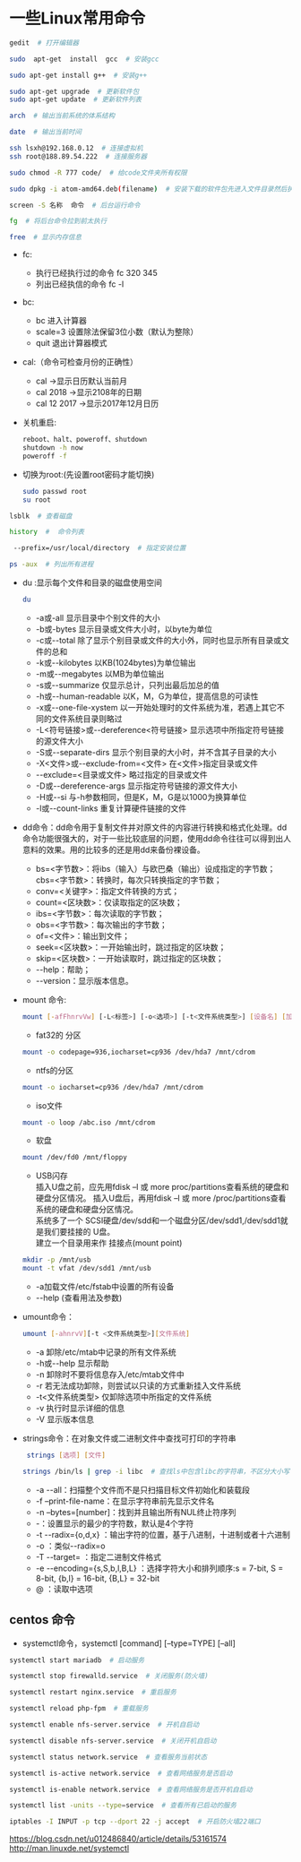 # 一些Linux常用命令

```bash
gedit  # 打开编辑器
```

```bash
sudo  apt-get  install  gcc  # 安装gcc
```

```bash
sudo apt-get install g++  # 安装g++
```

```bash
sudo apt-get upgrade  # 更新软件包
sudo apt-get update  # 更新软件列表
```

```bash
arch  # 输出当前系统的体系结构
```

```bash
date  # 输出当前时间
```

```bash
ssh lsxh@192.168.0.12  # 连接虚拟机
ssh root@188.89.54.222  # 连接服务器
```

```bash
sudo chmod -R 777 code/  # 给code文件夹所有权限
```

```bash
sudo dpkg -i atom-amd64.deb(filename)  # 安装下载的软件包先进入文件目录然后执行命令
```

```bash
screen -S 名称  命令  # 后台运行命令
```

```bash
fg  # 将后台命令拉到前太执行
```

```bash
free  # 显示内存信息
```

- fc:
  - 执行已经执行过的命令  fc  320 345
  - 列出已经执信的命令  fc -l

- bc:
  - bc 进入计算器
  - scale=3 设置除法保留3位小数（默认为整除）
  - quit 退出计算器模式

- cal:（命令可检查月份的正确性）
  - cal ->显示日历默认当前月
  - cal 2018 ->显示2108年的日期
  - cal 12 2017 ->显示2017年12月日历

- 关机重启:
    ```bash
    reboot、halt、poweroff、shutdown
    shutdown -h now
    poweroff -f
    ```
- 切换为root:(先设置root密码才能切换)
    ```bash
    sudo passwd root
    su root
    ```

```bash
lsblk  # 查看磁盘
```

```bash
history  #  命令列表
```

```bash
 --prefix=/usr/local/directory  # 指定安装位置
```

```bash
ps -aux  # 列出所有进程
```

- du :显示每个文件和目录的磁盘使用空间  
    ```bash
    du  
    ```
  - -a或-all  显示目录中个别文件的大小  
  - -b或-bytes  显示目录或文件大小时，以byte为单位  
  - -c或--total  除了显示个别目录或文件的大小外，同时也显示所有目录或文件的总和  
  - -k或--kilobytes  以KB(1024bytes)为单位输出  
  - -m或--megabytes  以MB为单位输出  
  - -s或--summarize  仅显示总计，只列出最后加总的值  
  - -h或--human-readable  以K，M，G为单位，提高信息的可读性  
  - -x或--one-file-xystem  以一开始处理时的文件系统为准，若遇上其它不同的文件系统目录则略过  
  - -L<符号链接>或--dereference<符号链接> 显示选项中所指定符号链接的源文件大小  
  - -S或--separate-dirs   显示个别目录的大小时，并不含其子目录的大小  
  - -X<文件>或--exclude-from=<文件>  在<文件>指定目录或文件  
  - --exclude=<目录或文件>     略过指定的目录或文件  
  - -D或--dereference-args   显示指定符号链接的源文件大小  
  - -H或--si  与-h参数相同，但是K，M，G是以1000为换算单位  
  - -l或--count-links   重复计算硬件链接的文件  
- dd命令：dd命令用于复制文件并对原文件的内容进行转换和格式化处理。dd命令功能很强大的，对于一些比较底层的问题，使用dd命令往往可以得到出人意料的效果。用的比较多的还是用dd来备份裸设备。
  - bs=<字节数>：将ibs（输入）与欧巴桑（输出）设成指定的字节数；  
  cbs=<字节数>：转换时，每次只转换指定的字节数；  
  - conv=<关键字>：指定文件转换的方式；  
  - count=<区块数>：仅读取指定的区块数；  
  - ibs=<字节数>：每次读取的字节数；  
  - obs=<字节数>：每次输出的字节数；  
  - of=<文件>：输出到文件；  
  - seek=<区块数>：一开始输出时，跳过指定的区块数；  
  - skip=<区块数>：一开始读取时，跳过指定的区块数；  
  - --help：帮助；  
  - --version：显示版本信息。
- mount 命令:  

  ```bash
  mount [-afFhnrvVw] [-L<标签>] [-o<选项>] [-t<文件系统类型>] [设备名] [加载点]
  ```

  - fat32的 分区  

  ```bash
  mount -o codepage=936,iocharset=cp936 /dev/hda7 /mnt/cdrom
  ```

  - ntfs的分区  

  ```bash
  mount -o iocharset=cp936 /dev/hda7 /mnt/cdrom
  ```

  - iso文件  

  ```bash
  mount -o loop /abc.iso /mnt/cdrom
  ```

  - 软盘  

  ```bash
  mount /dev/fd0 /mnt/floppy
  ```

  - USB闪存  
  插入U盘之前，应先用fdisk –l 或 more proc/partitions查看系统的硬盘和硬盘分区情况。 插入U盘后，再用fdisk –l 或 more /proc/partitions查看系统的硬盘和硬盘分区情况。  
  系统多了一个 SCSI硬盘/dev/sdd和一个磁盘分区/dev/sdd1,/dev/sdd1就是我们要挂接的 U盘。  
  建立一个目录用来作 挂接点(mount point)  

  ```bash
  mkdir -p /mnt/usb
  mount -t vfat /dev/sdd1 /mnt/usb  
  ```

  - -a加载文件/etc/fstab中设置的所有设备
  - --help (查看用法及参数)
- umount命令：  

  ```bash
  umount [-ahnrvV][-t <文件系统类型>][文件系统]
  ```  

  - -a 卸除/etc/mtab中记录的所有文件系统  
  - -h或--help 显示帮助  
  - -n 卸除时不要将信息存入/etc/mtab文件中  
  - -r 若无法成功卸除，则尝试以只读的方式重新挂入文件系统  
  - -t<文件系统类型>  仅卸除选项中所指定的文件系统  
  - -v  执行时显示详细的信息  
  - -V  显示版本信息  
- strings命令：在对象文件或二进制文件中查找可打印的字符串  

  ```bash
   strings [选项] [文件]
  ```

  ```bash
  strings /bin/ls | grep -i libc  # 查找ls中包含libc的字符串，不区分大小写
  ```

  - -a --all：扫描整个文件而不是只扫描目标文件初始化和装载段  
  - -f –print-file-name：在显示字符串前先显示文件名  
  - -n –bytes=[number]：找到并且输出所有NUL终止符序列  
  - -：设置显示的最少的字符数，默认是4个字符  
  - -t --radix={o,d,x} ：输出字符的位置，基于八进制，十进制或者十六进制  
  - -o ：类似--radix=o  
  - -T --target= ：指定二进制文件格式  
  - -e --encoding={s,S,b,l,B,L} ：选择字符大小和排列顺序:s = 7-bit, S = 8-bit, {b,l} = 16-bit, {B,L} = 32-bit  
  - @ ：读取中选项  

## centos 命令

- systemctl命令，systemctl [command] [–type=TYPE] [–all]

```bash
systemctl start mariadb  # 启动服务
```

```bash
systemctl stop firewalld.service  # 关闭服务(防火墙)
```

```bash
systemctl restart nginx.service  # 重启服务
```

```bash
systemctl reload php-fpm  # 重载服务
```

```bash
systemctl enable nfs-server.service  # 开机自启动
```

```bash
systemctl disable nfs-server.service  # 关闭开机自启动
```

```bash
systemctl status network.service  # 查看服务当前状态
```

```bash
systemctl is-active network.service  # 查看网络服务是否启动
```

```bash
systemctl is-enable network.service  # 查看网络服务是否开机自启动
```

```bash
systemctl list -units --type=service  # 查看所有已启动的服务
```

```bash
iptables -I INPUT -p tcp --dport 22 -j accept  # 开启防火墙22端口
```

https://blog.csdn.net/u012486840/article/details/53161574
http://man.linuxde.net/systemctl